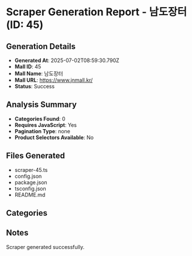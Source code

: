 # Scraper Generation Report - 남도장터 (ID: 45)

## Generation Details
- **Generated At**: 2025-07-02T08:59:30.790Z
- **Mall ID**: 45
- **Mall Name**: 남도장터
- **Mall URL**: https://www.jnmall.kr/
- **Status**: Success

## Analysis Summary
- **Categories Found**: 0
- **Requires JavaScript**: Yes
- **Pagination Type**: none
- **Product Selectors Available**: No

## Files Generated
- scraper-45.ts
- config.json
- package.json
- tsconfig.json
- README.md

## Categories



## Notes
Scraper generated successfully.
